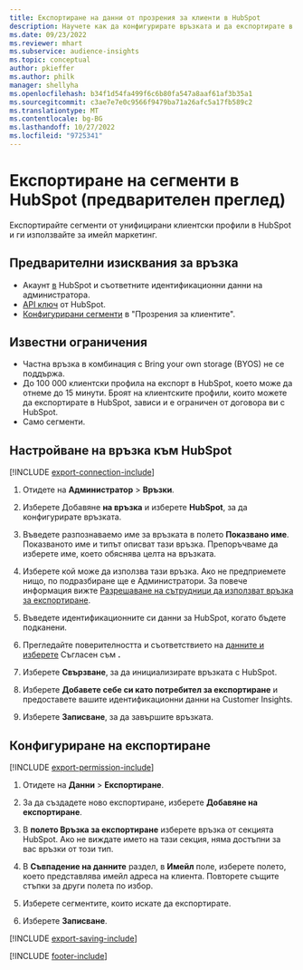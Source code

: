 ```yaml
---
title: Експортиране на данни от прозрения за клиенти в HubSpot
description: Научете как да конфигурирате връзката и да експортирате в HubSpot.
ms.date: 09/23/2022
ms.reviewer: mhart
ms.subservice: audience-insights
ms.topic: conceptual
author: pkieffer
ms.author: philk
manager: shellyha
ms.openlocfilehash: b34f1d54fa499f6c6b80fa547a8aaf61af3b35a1
ms.sourcegitcommit: c3ae7e7e0c9566f9479ba71a26afc5a17fb589c2
ms.translationtype: MT
ms.contentlocale: bg-BG
ms.lasthandoff: 10/27/2022
ms.locfileid: "9725341"
---
```

# <a name="export-segments-to-hubspot-preview"></a>Експортиране на сегменти в HubSpot (предварителен преглед)

Експортирайте сегменти от унифицирани клиентски профили в HubSpot и ги използвайте за имейл маркетинг.

## <a name="prerequisites-for-a-connection"></a>Предварителни изисквания за връзка

- Акаунт [в](https://www.hubspot.com/) HubSpot и съответните идентификационни данни на администратора.
- [API ключ](https://knowledge.hubspot.com/Integrations/How-do-I-get-my-HubSpot-API-key) от HubSpot.
- [Конфигурирани сегменти](segments.md) в "Прозрения за клиентите".

## <a name="known-limitations"></a>Известни ограничения

- Частна връзка в комбинация с Bring your own storage (BYOS) не се поддържа.
- До 100 000 клиентски профила на експорт в HubSpot, което може да отнеме до 15 минути. Броят на клиентските профили, които можете да експортирате в HubSpot, зависи и е ограничен от договора ви с HubSpot.
- Само сегменти.

## <a name="set-up-connection-to-hubspot"></a>Настройване на връзка към HubSpot

[!INCLUDE [export-connection-include](includes/export-connection-admn.md)]

1. Отидете на **Администратор** > **Връзки**.

1. Изберете Добавяне **на връзка** и изберете **HubSpot**, за да конфигурирате връзката.

1. Въведете разпознаваемо име за връзката в полето **Показвано име**. Показваното име и типът описват тази връзка. Препоръчваме да изберете име, което обяснява целта на връзката.

1. Изберете кой може да използва тази връзка. Ако не предприемете нищо, по подразбиране ще е Администратори. За повече информация вижте [Разрешаване на сътрудници да използват връзка за експортиране](connections.md#allow-contributors-to-use-a-connection-for-exports).

1. Въведете идентификационните си данни за HubSpot, когато бъдете подканени.

1. Прегледайте поверителността и съответствието на [данните и изберете](connections.md#data-privacy-and-compliance) Съгласен съм **.**

1. Изберете **Свързване**, за да инициализирате връзката с HubSpot.

1. Изберете **Добавете себе си като потребител за експортиране** и предоставете вашите идентификационни данни на Customer Insights.

1. Изберете **Записване**, за да завършите връзката.

## <a name="configure-an-export"></a>Конфигуриране на експортиране

[!INCLUDE [export-permission-include](includes/export-permission.md)]

1. Отидете на **Данни** > **Експортиране**.

1. За да създадете ново експортиране, изберете **Добавяне на експортиране**.

1. В **полето Връзка за експортиране** изберете връзка от секцията HubSpot. Ако не виждате името на тази секция, няма достъпни за вас връзки от този тип.

1. В **Съвпадение на данните** раздел, в **Имейл** поле, изберете полето, което представлява имейл адреса на клиента. Повторете същите стъпки за други полета по избор.

1. Изберете сегментите, които искате да експортирате.

1. Изберете **Записване**.

[!INCLUDE [export-saving-include](includes/export-saving.md)]

[!INCLUDE [footer-include](includes/footer-banner.md)]
